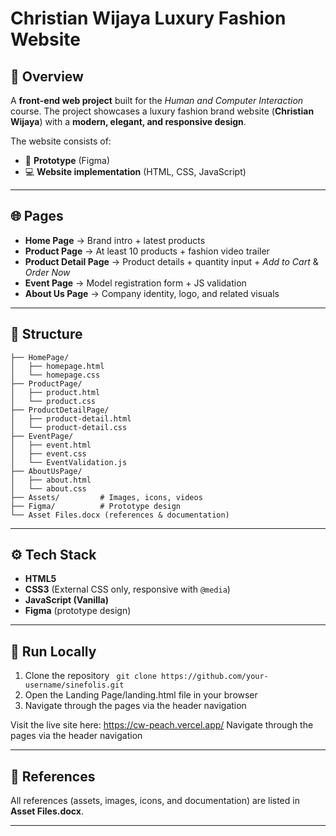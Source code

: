 # Christian Wijaya Luxury Fashion Website

## 📖 Overview

A **front-end web project** built for the *Human and Computer Interaction* course.
The project showcases a luxury fashion brand website (**Christian Wijaya**) with a **modern, elegant, and responsive design**.

The website consists of:

* 🎨 **Prototype** (Figma)
* 💻 **Website implementation** (HTML, CSS, JavaScript)

---

## 🌐 Pages

* **Home Page** → Brand intro + latest products
* **Product Page** → At least 10 products + fashion video trailer
* **Product Detail Page** → Product details + quantity input + *Add to Cart* & *Order Now*
* **Event Page** → Model registration form + JS validation
* **About Us Page** → Company identity, logo, and related visuals

---

## 📂 Structure

```
├── HomePage/
│   ├── homepage.html
│   └── homepage.css
├── ProductPage/
│   ├── product.html
│   └── product.css
├── ProductDetailPage/
│   ├── product-detail.html
│   └── product-detail.css
├── EventPage/
│   ├── event.html
│   ├── event.css
│   └── EventValidation.js
├── AboutUsPage/
│   ├── about.html
│   └── about.css
├── Assets/         # Images, icons, videos
├── Figma/          # Prototype design
└── Asset Files.docx (references & documentation)
```

---

## ⚙️ Tech Stack

* **HTML5**
* **CSS3** (External CSS only, responsive with `@media`)
* **JavaScript (Vanilla)**
* **Figma** (prototype design)

---

## 🚀 Run Locally

1. Clone the repository
``` git clone https://github.com/your-username/sinefolis.git```
2. Open the Landing Page/landing.html file in your browser
3. Navigate through the pages via the header navigation
   
Visit the live site here: https://cw-peach.vercel.app/
Navigate through the pages via the header navigation

---

## 📑 References

All references (assets, images, icons, and documentation) are listed in **Asset Files.docx**.

---

